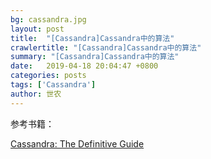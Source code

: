 ```yaml
---
bg: cassandra.jpg
layout: post
title:  "[Cassandra]Cassandra中的算法"
crawlertitle: "[Cassandra]Cassandra中的算法"
summary: "[Cassandra]Cassandra中的算法"
date:   2019-04-18 20:04:47 +0800
categories: posts
tags: ['Cassandra']
author: 世农
---
```



参考书籍：

[Cassandra: The Definitive Guide](http://libgen.io/book/index.php?md5=675AF95EE9D4E26AF11468F283EC408B "Cassandra: The Definitive Guide")